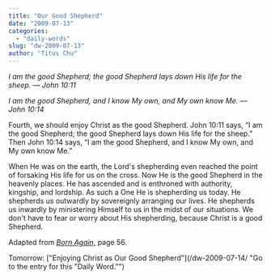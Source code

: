 ```yaml
---
title: "Our Good Shepherd"
date: "2009-07-13"
categories: 
  - "daily-words"
slug: "dw-2009-07-13"
author: "Titus Chu"
---
```


_I am the good Shepherd; the good Shepherd lays down His life for the sheep. — John 10:11_

_I am the good Shepherd, and I know My own, and My own know Me. — John 10:14_

Fourth, we should enjoy Christ as the good Shepherd. John 10:11 says, “I am the good Shepherd; the good Shepherd lays down His life for the sheep.” Then John 10:14 says, “I am the good Shepherd, and I know My own, and My own know Me.”

When He was on the earth, the Lord's shepherding even reached the point of forsaking His life for us on the cross. Now He is the good Shepherd in the heavenly places. He has ascended and is enthroned with authority, kingship, and lordship. As such a One He is shepherding us today. He shepherds us outwardly by sovereignly arranging our lives. He shepherds us inwardly by ministering Himself to us in the midst of our situations. We don't have to fear or worry about His shepherding, because Christ is a good Shepherd.

Adapted from [_Born Again,_](/book-born-again/ "Go to the entry for this book.") page 56.

Tomorrow: ["Enjoying Christ as Our Good Shepherd"](/dw-2009-07-14/ "Go to the entry for this "Daily Word."")
